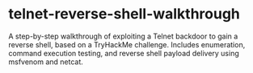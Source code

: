 # telnet-reverse-shell-walkthrough
A step-by-step walkthrough of exploiting a Telnet backdoor to gain a reverse shell, based on a TryHackMe challenge. Includes enumeration, command execution testing, and reverse shell payload delivery using msfvenom and netcat.
